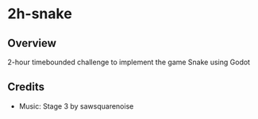 # 2h-snake

## Overview

2-hour timebounded challenge to implement the game Snake using Godot

## Credits

* Music: Stage 3 by sawsquarenoise

